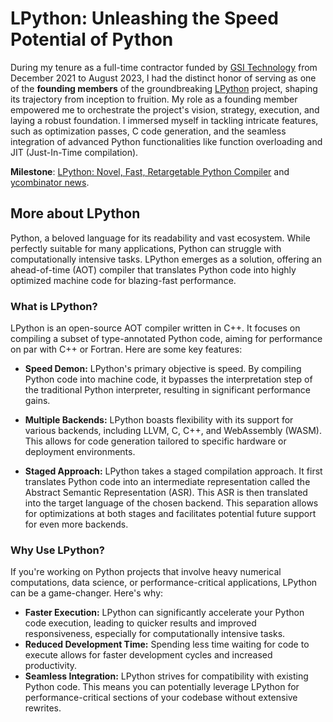 # LPython: Unleashing the Speed Potential of Python

During my tenure as a full-time contractor funded by [GSI Technology](https://gsitechnology.com/)
from December 2021 to August 2023, I had the distinct honor of serving as
one of the **founding members** of the groundbreaking [LPython](https://github.com/lcompilers/lpython) project, shaping its trajectory from inception to
fruition.
My role as a founding member empowered me to orchestrate the project's
vision, strategy, execution, and laying a robust foundation. I immersed
myself in tackling intricate features, such as optimization passes, C code
generation, and the seamless integration of advanced Python
functionalities like function overloading and JIT (Just-In-Time
compilation).

**Milestone**: [LPython: Novel, Fast, Retargetable Python Compiler](https://lpython.org/blog/2023/07/lpython-novel-fast-retargetable-python-compiler/) and [ycombinator news](https://news.ycombinator.com/item?id=36916182).

## More about LPython

Python, a beloved language for its readability and vast ecosystem.  While
perfectly suitable for many applications, Python can struggle with
computationally intensive tasks. LPython emerges as a solution, offering
an ahead-of-time (AOT) compiler that translates Python code into highly
optimized machine code for blazing-fast performance.

### What is LPython?

LPython is an open-source AOT compiler written in C++. It focuses on
compiling a subset of type-annotated Python code, aiming for performance
on par with C++ or Fortran. Here are some key features:

- **Speed Demon:** LPython's primary objective is speed. By compiling
Python code into machine code, it bypasses the interpretation step of the
traditional Python interpreter, resulting in significant performance gains.

- **Multiple Backends:** LPython boasts flexibility with its support for
various backends, including LLVM, C, C++, and WebAssembly (WASM). This
allows for code generation tailored to specific hardware or deployment
environments.

- **Staged Approach:** LPython takes a staged compilation approach. It
first translates Python code into an intermediate representation called
the Abstract Semantic Representation (ASR). This ASR is then translated
into the target language of the chosen backend. This separation allows for
optimizations at both stages and facilitates potential future support for
even more backends.

### Why Use LPython?

If you're working on Python projects that involve heavy numerical
computations, data science, or performance-critical applications, LPython
can be a game-changer. Here's why:

- **Faster Execution:** LPython can significantly accelerate your Python code execution, leading to quicker results and improved responsiveness, especially for computationally intensive tasks.
- **Reduced Development Time:** Spending less time waiting for code to execute allows for faster development cycles and increased productivity.
- **Seamless Integration:** LPython strives for compatibility with existing Python code. This means you can potentially leverage LPython for performance-critical sections of your codebase without extensive rewrites.
